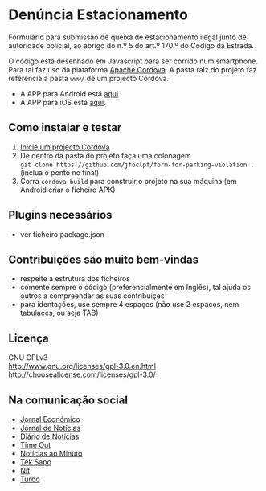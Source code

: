 # Denúncia Estacionamento

Formulário para submissão de queixa de estacionamento ilegal junto de autoridade policial, ao abrigo do n.º 5 do art.º 170.º do Código da Estrada. 

O código está desenhado em Javascript para ser corrido num smartphone. Para tal faz uso da plataforma <a href="https://cordova.apache.org/">Apache Cordova</a>. A pasta raiz do projeto faz referência à pasta `www/` de um projecto Cordova.

* A APP para Android está <a href="https://play.google.com/store/apps/details?id=com.form.parking.violation">aqui</a>.
* A APP para iOS está <a href="https://itunes.apple.com/pt/app/aqui-n%C3%A3o/id1335652238?mt=8">aqui</a>.

## Como instalar e testar

 1. <a href="https://cordova.apache.org/docs/en/latest/guide/cli/">Inicie um projecto Cordova</a>
 2. De dentro da pasta do projeto faça uma colonagem<br>
    `git clone https://github.com/jfoclpf/form-for-parking-violation .` (inclua o ponto no final)
 3. Corra `cordova build` para construir o projeto na sua máquina (em Android criar o ficheiro APK)

## Plugins necessários

* ver ficheiro package.json

## Contribuições são muito bem-vindas
 
 * respeite a estrutura dos ficheiros
 * comente sempre o código (preferencialmente em Inglês), tal ajuda os outros a compreender as suas contribuiçes
 * para identações, use sempre 4 espaços (não use 2 espaços, nem tabulaçes, ou seja TAB)

## Licença

GNU GPLv3<br>
http://www.gnu.org/licenses/gpl-3.0.en.html <br>
http://choosealicense.com/licenses/gpl-3.0/

## Na comunicação social

* <a href="http://www.jornaleconomico.sapo.pt/noticias/estacionamentos-selvagens-ja-existe-uma-app-para-denuncia-los-189812">Jornal Económico</a>
* <a href="https://www.jn.pt/motor-24/interior/carro-mal-estacionado-ja-pode-fazer-queixa-com-esta-app-8686603.html">Jornal de Notícias</a>
* <a href="https://www.dn.pt/motor-24/interior/carro-mal-estacionado-ja-pode-fazer-queixa-com-esta-app-8686600.html">Diário de Notícias</a>
* <a href="https://www.timeout.pt/lisboa/pt/blog/ha-uma-nova-app-para-fazer-queixinhas-de-estacionamento-ilegal-081417">Time Out</a>
* <a href="https://www.noticiasaominuto.com/tech/837146/ha-um-carro-a-bloquea-lo-faca-queixa-com-esta-aplicacao">Notícias ao Minuto</a>
* <a href="http://tek.sapo.pt/mobile/android/artigos/encontrou-um-carro-mal-estacionado-ha-uma-app-para-fazer-queixa">Tek Sapo</a>
* <a href="https://nit.pt/out-of-town/back-in-town/ha-nova-app-queixinhas-quem-nao-sabe-estacionar">Nit</a>
* <a href="http://www.turbo.pt/carro-mal-estacionado-ja-pode-queixa-esta-app/">Turbo</a>
